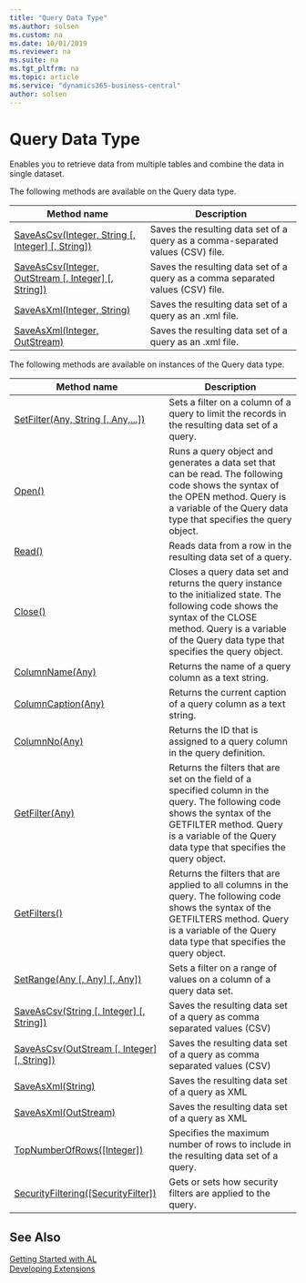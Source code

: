 ```yaml
---
title: "Query Data Type"
ms.author: solsen
ms.custom: na
ms.date: 10/01/2019
ms.reviewer: na
ms.suite: na
ms.tgt_pltfrm: na
ms.topic: article
ms.service: "dynamics365-business-central"
author: solsen
---
```

[//]: # (START>DO_NOT_EDIT)
[//]: # (IMPORTANT:Do not edit any of the content between here and the END>DO_NOT_EDIT.)
[//]: # (Any modifications should be made in the .xml files in the ModernDev repo.)
# Query Data Type
Enables you to retrieve data from multiple tables and combine the data in single dataset.


The following methods are available on the Query data type.


|Method name|Description|
|-----------|-----------|
|[SaveAsCsv(Integer, String [, Integer] [, String])](query-saveascsv-integer-string-integer-string-method.md)|Saves the resulting data set of a query as a comma-separated values (CSV) file.|
|[SaveAsCsv(Integer, OutStream [, Integer] [, String])](query-saveascsv-integer-outstream-integer-string-method.md)|Saves the resulting data set of a query as a comma separated values (CSV) file.|
|[SaveAsXml(Integer, String)](query-saveasxml-integer-string-method.md)|Saves the resulting data set of a query as an .xml file.|
|[SaveAsXml(Integer, OutStream)](query-saveasxml-integer-outstream-method.md)|Saves the resulting data set of a query as an .xml file.|

The following methods are available on instances of the Query data type.

|Method name|Description|
|-----------|-----------|
|[SetFilter(Any, String [, Any,...])](queryinstance-setfilter-method.md)|Sets a filter on a column of a query to limit the records in the resulting data set of a query.|
|[Open()](queryinstance-open-method.md)|Runs a query object and generates a data set that can be read. The following code shows the syntax of the OPEN method. Query is a variable of the Query data type that specifies the query object.|
|[Read()](queryinstance-read-method.md)|Reads data from a row in the resulting data set of a query.|
|[Close()](queryinstance-close-method.md)|Closes a query data set and returns the query instance to the initialized state. The following code shows the syntax of the CLOSE method.  Query is a variable of the Query data type that specifies the query object.|
|[ColumnName(Any)](queryinstance-columnname-method.md)|Returns the name of a query column as a text string.|
|[ColumnCaption(Any)](queryinstance-columncaption-method.md)|Returns the current caption of a query column as a text string.|
|[ColumnNo(Any)](queryinstance-columnno-method.md)|Returns the ID that is assigned to a query column in the query definition.|
|[GetFilter(Any)](queryinstance-getfilter-method.md)|Returns the filters that are set on the field of a specified column in the query. The following code shows the syntax of the GETFILTER method. Query is a variable of the Query data type that specifies the query object.|
|[GetFilters()](queryinstance-getfilters-method.md)|Returns the filters that are applied to all columns in the query. The following code shows the syntax of the GETFILTERS method. Query is a variable of the Query data type that specifies the query object.|
|[SetRange(Any [, Any] [, Any])](queryinstance-setrange-method.md)|Sets a filter on a range of values on a column of a query data set.|
|[SaveAsCsv(String [, Integer] [, String])](queryinstance-saveascsv-string-integer-string-method.md)|Saves the resulting data set of a query as comma separated values (CSV)|
|[SaveAsCsv(OutStream [, Integer] [, String])](queryinstance-saveascsv-outstream-integer-string-method.md)|Saves the resulting data set of a query as comma separated values (CSV)|
|[SaveAsXml(String)](queryinstance-saveasxml-string-method.md)|Saves the resulting data set of a query as XML|
|[SaveAsXml(OutStream)](queryinstance-saveasxml-outstream-method.md)|Saves the resulting data set of a query as XML|
|[TopNumberOfRows([Integer])](queryinstance-topnumberofrows-method.md)|Specifies the maximum number of rows to include in the resulting data set of a query.|
|[SecurityFiltering([SecurityFilter])](queryinstance-securityfiltering-method.md)|Gets or sets how security filters are applied to the query.|

[//]: # (IMPORTANT: END>DO_NOT_EDIT)
## See Also
[Getting Started with AL](../../devenv-get-started.md)  
[Developing Extensions](../../devenv-dev-overview.md)  